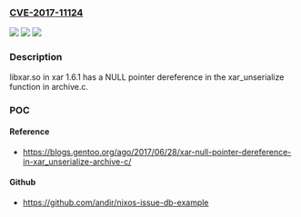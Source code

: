 ### [CVE-2017-11124](https://cve.mitre.org/cgi-bin/cvename.cgi?name=CVE-2017-11124)
![](https://img.shields.io/static/v1?label=Product&message=n%2Fa&color=blue)
![](https://img.shields.io/static/v1?label=Version&message=n%2Fa&color=blue)
![](https://img.shields.io/static/v1?label=Vulnerability&message=n%2Fa&color=brighgreen)

### Description

libxar.so in xar 1.6.1 has a NULL pointer dereference in the xar_unserialize function in archive.c.

### POC

#### Reference
- https://blogs.gentoo.org/ago/2017/06/28/xar-null-pointer-dereference-in-xar_unserialize-archive-c/

#### Github
- https://github.com/andir/nixos-issue-db-example

